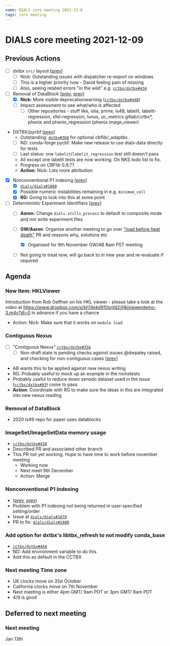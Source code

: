 ```yaml
---
name: DIALS core meeting 2021-12-0
tags: core meeting
---
```


# DIALS core meeting 2021-12-09



## Previous Actions

- [ ] dxtbx `src/` layout [[prev](https://dials.github.io/kb/core/20210715#src-layout-for-dxtbx)]
    - [ ] Nick: Outstanding issues with dispatcher re-export on windows
    - [ ] This is a higher priority now - David feeling pain of missing
    - [ ] Also, seeing related errors "in the wild" e.g. [`cctbx/dxtbx#434`](https://github.com/cctbx/dxtbx/pull/434)
- [ ] Removal of DataBlock [[prev](https://dials.github.io/kb/core/20210909#datablock), [prev](https://dials.github.io/kb/core/20210826#removal-of-datablock)]
    - [x] **Nick:** More visible deprecationwarning ([`cctbx/dxtbx#448`](https://github.com/cctbx/dxtbx/pull/448))
    - [ ] Impact assessment to see what/who is affected
        - [ ] Other repositories - stuff like, iota, prime, ls49, labelit, labelit-regression, xfel-regression, lunus, uc_metrics gitlab/cctbx*, phenix and phenix_regression (phenix.image_viewer)
- DXTBX/pycbf [[prev](https://dials.github.io/kb/core/20210826#cbflib-conda-forge-packagepycbf)]
    - Outstanding: [`dxtbx#368`](https://github.com/cctbx/dxtbx/pull/368) for optional cbflib/_adaptbx .
    * [ ] ND: conda-forge pycbf: Make new release to use dials-data directly for tests
    * [ ] Last status: one `labelit`/`labelit_regression` test still doesn't pass
    * All except one labelit tests are now working. On NKS todo list to fix.
    * Progress on CBFlib 0.9.7?
    * **Action**: Nick: Lots more attribution
- [x] Nonconventional P1 indexing [[prev](https://dials.github.io/kb/core/20210923#nonconventional-p1-indexing)]
    - [x] [`dials/dials#1880`](https://github.com/dials/dials/pull/1880)
    - [x] Possible numeric instabilities remaining in e.g. `minimum_cell`
    - [x] **RG:** Going to look into this at some point
- [ ] Deterministic Experiment Identifiers [[prev](https://dials.github.io/kb/core/20210923#deterministic-experiment-identifiers)]
    - [ ] **Aaron:** Change `dials.stills_process` to default to composite mode and not write experiment files
    - [ ] **GW/Aaron**: Organise another meeting to go over ["load before heat death"](https://github.com/cctbx/dxtbx/pull/118) PR and reasons why, solutions etc
        - [x] Organised for 9th November GW/AB 8am PST meeting
    - [ ] Not going to treat now, will go back to in new year and re-evaluate if required



## Agenda

### New Item: HKLViewer

Introduction from Rob Oeffner on his HKL viewer - please take a look at the video at https://www.dropbox.com/s/kh14ekd910snfd2/Hklviewerdemo-3.m4v?dl=0 in advance if you have a chance

- Action: Nick: Make sure that it works on `module load`
### Contiguous Nexus

- [ ] "Contiguous Nexus" [`cctbx/dxtbx#356`](https://github.com/cctbx/dxtbx/pull/356)
    - [ ] Non-draft state is pending checks against issues @dwpaley raised, and checking for non-contiguous cases [[prev](https://dials.github.io/kb/core/20210715#contiguous-nexus-pr)]
- AB wants this to be applied against new nexus writing
- RG: Probably useful to mock up an example in the nxmxtests
- Probably useful to reduce down zenodo dataset used in the issue ([`cctbx/dxtbx#93`](https://github.com/cctbx/dxtbx/issues/93))
 come to pass
- **Action**: Coordinate with RG to make sure the ideas in this are integrated into new nexus reading

### Removal of DataBlock

- 2020 ls49 repo for paper uses datablocks

### ImageSet/ImageSetData memory usage

- [`cctbx/dxtbx#438`](https://github.com/cctbx/dxtbx/pull/438)
- Described PR and associated other branch
- This PR not yet working. Hope to have time to work before november meeting
  - Working now
  - Next meet 9th December
  - Action: Merge


### Nonconventional P1 indexing
- ([prev](https://dials.github.io/kb/core/20210923#nonconventional-p1-indexing), [prev](https://dials.github.io/kb/core/20210909#nonconventional-p1-indexing))
- Problem with P1 indexing not being returned in user-specified setting/order
- Issue at [`dials/dials#1878`](https://github.com/dials/dials/issues/1878)
- PR to fix: [`dials/dials#1880`](https://github.com/dials/dials/pull/1880)



### Add option for dxtbx's libtbx_refresh to not modify conda_base 
- [`cctbx/dxtbx#444`](https://github.com/cctbx/dxtbx/issues/444)
- ND: Add environment variable to do this
- Add this as default in the CCTBX

### Next meeting Time zone
- UK clocks move on 31st October
- California clocks move on 7th November
- Next meeting is either 4pm GMT/ 9am PDT or 3pm GMT/ 8am PDT
- 4/9 is good

## Deferred to next meeting


### Next meeting
Jan 13th
<!-- Thursday, November 18th, 4pm UK (GMT), 8am PT. -->